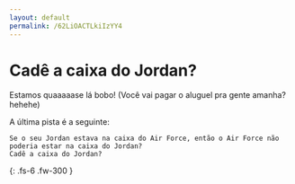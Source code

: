 ```yaml
---
layout: default
permalink: /62LiOACTLkiIzYY4
---
```


# Cadê a caixa do Jordan?
Estamos quaaaaase lá bobo! (Você vai pagar o aluguel pra gente amanha? hehehe)

A última pista é a seguinte:
```
Se o seu Jordan estava na caixa do Air Force, então o Air Force não poderia estar na caixa do Jordan?
Cadê a caixa do Jordan?
```

{: .fs-6 .fw-300 }
